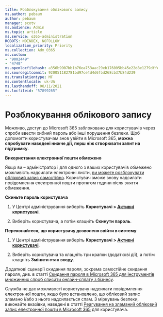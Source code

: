 ```yaml
---
title: Розблокування облікового запису
ms.author: pebaum
author: pebaum
manager: scotv
ms.audience: Admin
ms.topic: article
ms.service: o365-administration
ROBOTS: NOINDEX, NOFOLLOW
localization_priority: Priority
ms.collection: Adm_O365
ms.custom:
- "9002449"
- "4748"
ms.openlocfilehash: a356b9907bb1b76ea753aac29eb176005bb45e22d8e1279dffd09af2cda9642b
ms.sourcegitcommit: 920051182781bd97ce4d4d6fbd268cb37b84d239
ms.translationtype: MT
ms.contentlocale: uk-UA
ms.lasthandoff: 08/11/2021
ms.locfileid: "57899265"
---
```

# <a name="unlocking-an-account"></a>Розблокування облікового запису

Можливо, доступ до Microsoft 365 заблоковано для користувачів через спроби ввести хибний пароль або інші порушення безпеки. Щоб допомогти користувачам знов увійти в Microsoft 365, **можна спробувати наведені нижче дії, перш ніж створювати запит на підтримку**. 

**Використання електронної пошти обмежено**

Якщо ви – адміністратор і для одного з ваших користувачів обмежено можливість надсилати електронні листи, [ви можете розблокувати обліковий запис самостійно](https://docs.microsoft.com/microsoft-365/security/office-365-security/removing-user-from-restricted-users-portal-after-spam). Користувач зможе знову надсилати повідомлення електронної пошти протягом години після зняття обмеження.

**Скиньте пароль користувача**

1. У Центрі адміністрування виберіть **Користувачі > [Активні користувачі](https://admin.microsoft.com/Adminportal/Home?source=applauncher#/users)**.

2. Виберіть користувача, а потім клацніть **Скинути пароль**.

**Переконайтеся, що користувачу дозволено ввійти в систему**

1. У Центрі адміністрування виберіть **Користувачі > [Активні користувачі](https://admin.microsoft.com/Adminportal/Home?source=applauncher#/users)**.

2. Виберіть користувача та клацніть три крапки (додаткові дії), а потім клацніть **Змінити стан входу**.

Додаткові сценарії скидання пароля, зокрема самостійне скидання пароля, див. в статті [Скидання пароля в Microsoft 365 для інструментів множинних спроб списати онлайн-сплату з бізнесу](https://docs.microsoft.com/microsoft-365/admin/add-users/reset-passwords).

Служба не дає можливості користувачу надсилати повідомлення електронної пошти, якщо було встановлено, що обліковий запис зламано і/або з нього надсилається спам. З міркувань безпеки, виконайте вказівки, наведені в статті [Реагування на зламаний обліковий запис електронної пошти в Microsoft 365](https://docs.microsoft.com/microsoft-365/security/office-365-security/responding-to-a-compromised-email-account) для користувача.
